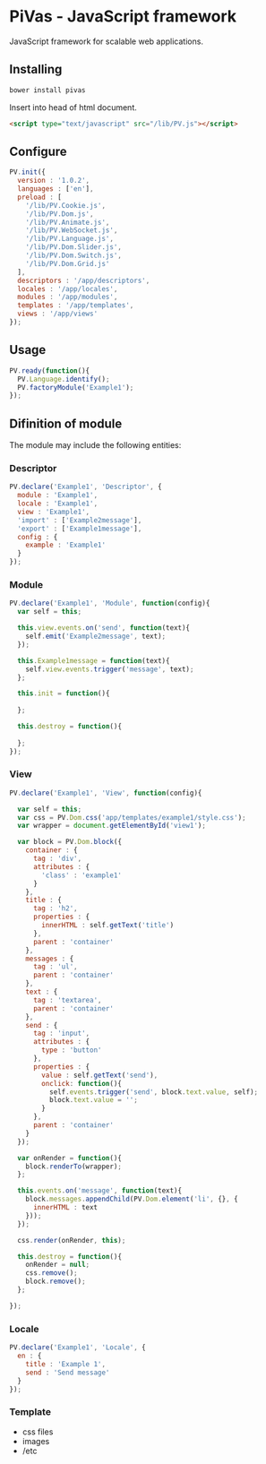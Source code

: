 PiVas - JavaScript framework
=====

JavaScript framework for scalable web applications.

## Installing
``` bash
bower install pivas
```

Insert into head of html document.
``` html
<script type="text/javascript" src="/lib/PV.js"></script>
```

## Configure
``` javascript
PV.init({
  version : '1.0.2',
  languages : ['en'],
  preload : [
    '/lib/PV.Cookie.js',
    '/lib/PV.Dom.js',
    '/lib/PV.Animate.js',
    '/lib/PV.WebSocket.js',
    '/lib/PV.Language.js',
    '/lib/PV.Dom.Slider.js',
    '/lib/PV.Dom.Switch.js',
    '/lib/PV.Dom.Grid.js'
  ],
  descriptors : '/app/descriptors',
  locales : '/app/locales',
  modules : '/app/modules',
  templates : '/app/templates',
  views : '/app/views'
});
```

## Usage
``` javascript
PV.ready(function(){
  PV.Language.identify();
  PV.factoryModule('Example1');
});
```

## Difinition of module
The module may include the following entities:

### Descriptor
``` javascript
PV.declare('Example1', 'Descriptor', {
  module : 'Example1',
  locale : 'Example1',
  view : 'Example1',
  'import' : ['Example2message'],
  'export' : ['Example1message'],
  config : {
    example : 'Example1'
  }
});
```

### Module
``` javascript
PV.declare('Example1', 'Module', function(config){
  var self = this;

  this.view.events.on('send', function(text){
    self.emit('Example2message', text);
  });

  this.Example1message = function(text){
    self.view.events.trigger('message', text);
  };

  this.init = function(){
    
  };

  this.destroy = function(){
    
  };
});
```

### View
``` javascript
PV.declare('Example1', 'View', function(config){

  var self = this;
  var css = PV.Dom.css('app/templates/example1/style.css');
  var wrapper = document.getElementById('view1');

  var block = PV.Dom.block({
    container : {
      tag : 'div',
      attributes : {
        'class' : 'example1'
      }
    },
    title : {
      tag : 'h2',
      properties : {
        innerHTML : self.getText('title')
      },
      parent : 'container'
    },
    messages : {
      tag : 'ul',
      parent : 'container'
    },
    text : {
      tag : 'textarea',
      parent : 'container'
    },
    send : {
      tag : 'input',
      attributes : {
        type : 'button'
      },
      properties : {
        value : self.getText('send'),
        onclick: function(){
          self.events.trigger('send', block.text.value, self);
          block.text.value = '';
        }
      },
      parent : 'container'
    }
  });

  var onRender = function(){
    block.renderTo(wrapper);
  };

  this.events.on('message', function(text){
    block.messages.appendChild(PV.Dom.element('li', {}, {
      innerHTML : text
    }));
  });

  css.render(onRender, this);

  this.destroy = function(){
    onRender = null;
    css.remove();
    block.remove();
  };

});
```

### Locale
``` javascript
PV.declare('Example1', 'Locale', {
  en : {
    title : 'Example 1',
    send : 'Send message'
  }
});
```

### Template
- css files
- images
- /etc

